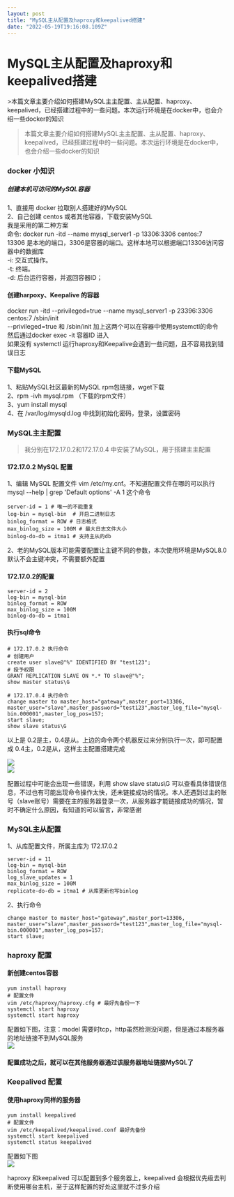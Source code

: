 ```yaml
---
layout: post
title: "MySQL主从配置及haproxy和keepalived搭建"
date: "2022-05-19T19:16:08.109Z"
---
```

MySQL主从配置及haproxy和keepalived搭建
==============================

\>本篇文章主要介绍如何搭建MySQL主主配置、主从配置、haproxy、keepalived，已经搭建过程中的一些问题。本次运行环境是在docker中，也会介绍一些docker的知识

> 本篇文章主要介绍如何搭建MySQL主主配置、主从配置、haproxy、keepalived，已经搭建过程中的一些问题。本次运行环境是在docker中，也会介绍一些docker的知识

### docker 小知识

##### 创建本机可访问的MySQL容器

1、直接用 docker 拉取别人搭建好的MySQL  
2、自己创建 centos 或者其他容器，下载安装MySQL  
我是采用的第二种方案  
命令: docker run -itd --name mysql\_server1 -p 13306:3306 centos:7  
13306 是本地的端口，3306是容器的端口。这样本地可以根据端口13306访问容器中的数据库  
\-i: 交互式操作。  
\-t: 终端。  
\-d: 后台运行容器，并返回容器ID；

#### 创建harpoxy、Keepalive 的容器

docker run -itd --privileged=true --name mysql\_server1 -p 23396:3306 centos:7 /sbin/init  
\--privileged=true 和 /sbin/init 加上这两个可以在容器中使用systemctl的命令  
然后通过docker exec -it 容器ID 进入  
如果没有 systemctl 运行haproxy和Keepalive会遇到一些问题，且不容易找到错误日志

#### 下载MySQL

1、粘贴MySQL社区最新的MySQL rpm包链接，wget下载  
2、rpm -ivh mysql.rpm （下载的rpm文件）  
3、yum install mysql  
4、在 /var/log/mysqld.log 中找到初始化密码，登录，设置密码

### MySQL主主配置

> 我分别在172.17.0.2和172.17.0.4 中安装了MySQL，用于搭建主主配置

#### 172.17.0.2 MySQL 配置

1、编辑 MySQL 配置文件 vim /etc/my.cnf。不知道配置文件在哪的可以执行 mysql --help | grep 'Default options' -A 1 这个命令

    server-id = 1 # 唯一的不能重复
    log-bin = mysql-bin  # 开启二进制日志
    binlog_format = ROW # 日志格式
    max_binlog_size = 100M # 最大日志文件大小
    binlog-do-db = itma1 # 支持主从的db
    

2、老的MySQL版本可能需要配置让主键不同的参数，本次使用环境是MySQL8.0默认不会主键冲突，不需要额外配置

#### 172.17.0.2的配置

    server-id = 2
    log-bin = mysql-bin
    binlog_format = ROW
    max_binlog_size = 100M
    binlog-do-db = itma1
    

#### 执行sql命令

    # 172.17.0.2 执行命令
    # 创建用户
    create user slave@"%" IDENTIFIED BY "test123";
    # 授予权限
    GRANT REPLICATION SLAVE ON *.* TO slave@"%";
    show master status\G
    
    # 172.17.0.4 执行命令
    change master to master_host="gateway",master_port=13306, master_user="slave",master_password="test123",master_log_file="mysql-bin.000001",master_log_pos=157;
    start slave;
    show slave status\G
    

以上是 0.2是主，0.4是从。上边的命令两个机器反过来分别执行一次，即可配置成 0.4主，0.2是从，这样主主配置搭建完成

![](https://img2022.cnblogs.com/blog/1410693/202205/1410693-20220519215821383-469194215.png)  
![](https://img2022.cnblogs.com/blog/1410693/202205/1410693-20220519215949843-1921914357.png)

配置过程中可能会出现一些错误，利用 show slave status\\G 可以查看具体错误信息，不过也有可能出现命令操作太快，还未链接成功的情况。本人还遇到过主的账号（slave账号）需要在主的服务器登录一次，从服务器才能链接成功的情况，暂时不确定什么原因，有知道的可以留言，非常感谢

### MySQL主从配置

1、从库配置文件，所属主库为 172.17.0.2

    server-id = 11 
    log-bin = mysql-bin
    binlog_format = ROW
    log_slave_updates = 1
    max_binlog_size = 100M
    replicate-do-db = itma1 # 从库更新也写binlog
    

2、执行命令

    change master to master_host="gateway",master_port=13306, master_user="slave",master_password="test123",master_log_file="mysql-bin.000001",master_log_pos=157;
    start slave;
    

### haproxy 配置

#### 新创建centos容器

    yum install haproxy
    # 配置文件
    vim /etc/haproxy/haproxy.cfg # 最好先备份一下
    systemctl start haproxy
    systemctl start haproxy
    

配置如下图，注意：model 需要时tcp，http虽然检测没问题，但是通过本服务器的地址链接不到MySQL服务  
![](https://img2022.cnblogs.com/blog/1410693/202205/1410693-20220519222227545-2095244511.png)

#### 配置成功之后，就可以在其他服务器通过该服务器地址链接MySQL了

### Keepalived 配置

#### 使用haproxy同样的服务器

    yum install keepalived
    # 配置文件
    vim /etc/keepalived/keepalived.conf 最好先备份
    systemctl start keepalived
    systemctl status keepalived
    

配置如下图  
![](https://img2022.cnblogs.com/blog/1410693/202205/1410693-20220519222618112-2307520.png)

haproxy 和keepalived 可以配置到多个服务器上，keepalived 会根据优先级去判断使用哪台主机，至于这样配置的好处这里就不过多介绍